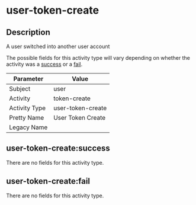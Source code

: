 user-token-create
=================

Description
-----------
A user switched into another user account

The possible fields for this activity type will vary depending on whether the activity was a [success](#user-token-createsuccess) or a [fail](#user-token-createfail).

| Parameter     | Value             |
| ------------- | ----------------- |
| Subject       | user              |
| Activity      | token-create      |
| Activity Type | user-token-create |
| Pretty Name   | User Token Create |
| Legacy Name   |                   |

user-token-create:success
-------------------------

There are no fields for this activity type.


user-token-create:fail
----------------------

There are no fields for this activity type.
